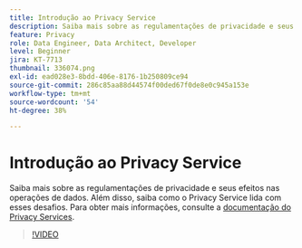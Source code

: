 ```yaml
---
title: Introdução ao Privacy Service
description: Saiba mais sobre as regulamentações de privacidade e seus efeitos nas operações de dados. Além disso, saiba como o Privacy Service lida com esses desafios.
feature: Privacy
role: Data Engineer, Data Architect, Developer
level: Beginner
jira: KT-7713
thumbnail: 336074.png
exl-id: ead028e3-8bdd-406e-8176-1b250809ce94
source-git-commit: 286c85aa88d44574f00ded67f0de8e0c945a153e
workflow-type: tm+mt
source-wordcount: '54'
ht-degree: 38%

---
```


# Introdução ao Privacy Service

Saiba mais sobre as regulamentações de privacidade e seus efeitos nas operações de dados. Além disso, saiba como o Privacy Service lida com esses desafios. Para obter mais informações, consulte a [documentação do Privacy Services](https://experienceleague.adobe.com/docs/experience-platform/privacy/home.html?lang=pt-BR).

>[!VIDEO](https://video.tv.adobe.com/v/3445716?learn=on&enablevpops&captions=por_br)
